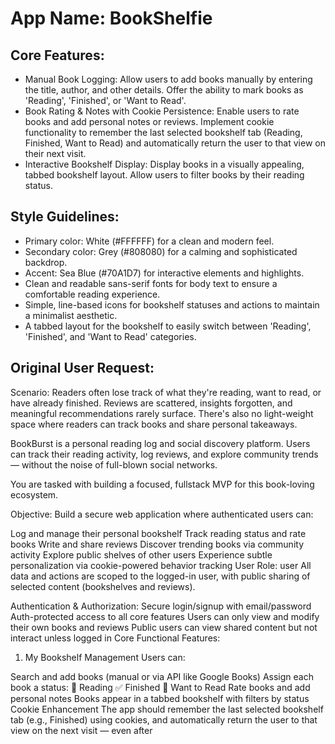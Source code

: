 # **App Name**: BookShelfie

## Core Features:

- Manual Book Logging: Allow users to add books manually by entering the title, author, and other details. Offer the ability to mark books as 'Reading', 'Finished', or 'Want to Read'.
- Book Rating & Notes with Cookie Persistence: Enable users to rate books and add personal notes or reviews. Implement cookie functionality to remember the last selected bookshelf tab (Reading, Finished, Want to Read) and automatically return the user to that view on their next visit.
- Interactive Bookshelf Display: Display books in a visually appealing, tabbed bookshelf layout.  Allow users to filter books by their reading status.

## Style Guidelines:

- Primary color: White (#FFFFFF) for a clean and modern feel.
- Secondary color: Grey (#808080) for a calming and sophisticated backdrop.
- Accent: Sea Blue (#70A1D7) for interactive elements and highlights.
- Clean and readable sans-serif fonts for body text to ensure a comfortable reading experience.
- Simple, line-based icons for bookshelf statuses and actions to maintain a minimalist aesthetic.
- A tabbed layout for the bookshelf to easily switch between 'Reading', 'Finished', and 'Want to Read' categories.

## Original User Request:
Scenario:
Readers often lose track of what they're reading, want to read, or have already finished. Reviews are scattered, insights forgotten, and meaningful recommendations rarely surface. There's also no light-weight space where readers can track books and share personal takeaways.

BookBurst is a personal reading log and social discovery platform. Users can track their reading activity, log reviews, and explore community trends — without the noise of full-blown social networks.

You are tasked with building a focused, fullstack MVP for this book-loving ecosystem.

Objective:
Build a secure web application where authenticated users can:

Log and manage their personal bookshelf
Track reading status and rate books
Write and share reviews
Discover trending books via community activity
Explore public shelves of other users
Experience subtle personalization via cookie-powered behavior tracking
User Role: user
All data and actions are scoped to the logged-in user, with public sharing of selected content (bookshelves and reviews).

Authentication & Authorization:
Secure login/signup with email/password
Auth-protected access to all core features
Users can only view and modify their own books and reviews
Public users can view shared content but not interact unless logged in
Core Functional Features:
1. My Bookshelf Management
Users can:

Search and add books (manual or via API like Google Books)
Assign each book a status:
:closed_book: Reading
:white_check_mark: Finished
:book: Want to Read
Rate books and add personal notes
Books appear in a tabbed bookshelf with filters by status
Cookie Enhancement The app should remember the last selected bookshelf tab (e.g., Finished) using cookies, and automatically return the user to that view on the next visit — even after
  